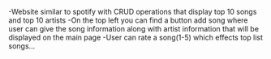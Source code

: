 -Website similar to spotify with CRUD operations that display top 10 songs and top 10 artists
-On the top left you can find a button add song where user can give the song information along with artist information that will be displayed on the main page
-User can rate a song(1-5) which effects top list songs...
